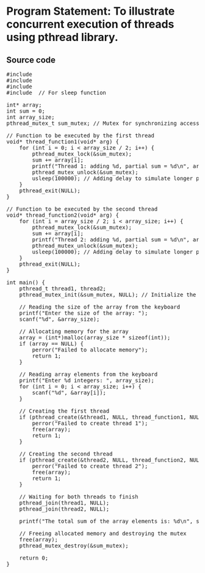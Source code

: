 # Program Statement: To illustrate concurrent execution of threads using pthread library.
## Source code
<pre>
#include <stdio.h>
#include <stdlib.h>
#include <pthread.h>
#include <unistd.h> // For sleep function

int* array;
int sum = 0;
int array_size;
pthread_mutex_t sum_mutex; // Mutex for synchronizing access to sum

// Function to be executed by the first thread
void* thread_function1(void* arg) {
    for (int i = 0; i < array_size / 2; i++) {
        pthread_mutex_lock(&sum_mutex);
        sum += array[i];
        printf("Thread 1: adding %d, partial sum = %d\n", array[i], sum);
        pthread_mutex_unlock(&sum_mutex);
        usleep(100000); // Adding delay to simulate longer processing (100ms)
    }
    pthread_exit(NULL);
}

// Function to be executed by the second thread
void* thread_function2(void* arg) {
    for (int i = array_size / 2; i < array_size; i++) {
        pthread_mutex_lock(&sum_mutex);
        sum += array[i];
        printf("Thread 2: adding %d, partial sum = %d\n", array[i], sum);
        pthread_mutex_unlock(&sum_mutex);
        usleep(100000); // Adding delay to simulate longer processing (100ms)
    }
    pthread_exit(NULL);
}

int main() {
    pthread_t thread1, thread2;
    pthread_mutex_init(&sum_mutex, NULL); // Initialize the mutex

    // Reading the size of the array from the keyboard
    printf("Enter the size of the array: ");
    scanf("%d", &array_size);

    // Allocating memory for the array
    array = (int*)malloc(array_size * sizeof(int));
    if (array == NULL) {
        perror("Failed to allocate memory");
        return 1;
    }

    // Reading array elements from the keyboard
    printf("Enter %d integers: ", array_size);
    for (int i = 0; i < array_size; i++) {
        scanf("%d", &array[i]);
    }

    // Creating the first thread
    if (pthread_create(&thread1, NULL, thread_function1, NULL) != 0) {
        perror("Failed to create thread 1");
        free(array);
        return 1;
    }

    // Creating the second thread
    if (pthread_create(&thread2, NULL, thread_function2, NULL) != 0) {
        perror("Failed to create thread 2");
        free(array);
        return 1;
    }

    // Waiting for both threads to finish
    pthread_join(thread1, NULL);
    pthread_join(thread2, NULL);

    printf("The total sum of the array elements is: %d\n", sum);

    // Freeing allocated memory and destroying the mutex
    free(array);
    pthread_mutex_destroy(&sum_mutex);

    return 0;
}
</pre>
